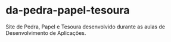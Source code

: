 # da-pedra-papel-tesoura
Site de Pedra, Papel e Tesoura desenvolvido durante as aulas de Desenvolvimento de Aplicações.
